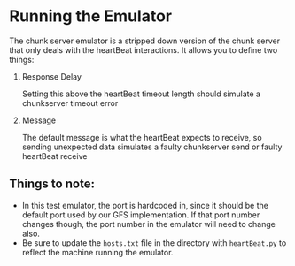 # Running the Emulator

The chunk server emulator is a stripped down version of the chunk server that only deals with the heartBeat interactions. It allows you to define two things:

1. Response Delay

    Setting this above the heartBeat timeout length should simulate a chunkserver timeout error
  
2. Message

    The default message is what the heartBeat expects to receive, so sending unexpected data simulates a faulty chunkserver send or faulty heartBeat receive
    
    
    
## Things to note:

* In this test emulator, the port is hardcoded in, since it should be the default port used by our GFS implementation. If that port number changes though, the port number in the emulator will need to change also.
* Be sure to update the `hosts.txt` file in the directory with `heartBeat.py` to reflect the machine running the emulator.
